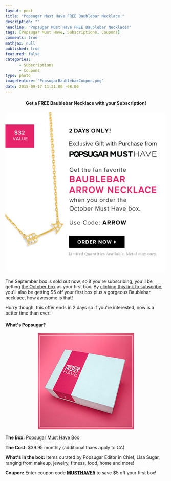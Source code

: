 ```yaml
---
layout: post
title: "Popsugar Must Have FREE Baublebar Necklace!"
description: ""
headline: "Popsugar Must Have FREE Baublebar Necklace!"
tags: [Popsugar Must Have, Subscriptions, Coupons]
comments: true
mathjax: null
published: true
featured: false
categories: 
      - Subscriptions
      - Coupons
type: photo
imagefeature: "PopsugarBaublebarCoupon.png"
date: 2015-09-17 11:21:00 -08:00
---
```

<p></p>

<center><H4>Get a FREE Baublebar Necklace with your Subscription!</H4></center>

<center><a href="http://popsu.gr/vdrb" target="_blank">
<img src="/images/PopsugarBaublebarCoupon.png" border="0" style="border:none;max-width:100%;" alt="FREE Baublebar Necklace with your Popsugar Must Have Subscription" />
</a></center>

<p>The September box is sold out now, so if you're subscribing, you'll be getting <a href="http://popsu.gr/vdrb" target="_blank">the October box</a> as your first box. By <a href="http://popsu.gr/vdrb" target="_blank">clicking this link to subscribe</a>, you'll also be getting $5 off your first box plus a gorgeous Baublebar necklace, how awesome is that!</p>

<p>Hurry though, this offer ends in 2 days so if you're interested, now is a better time than ever!</p>

<H4>What's Popsugar?</H4>
<center><a href="http://popsu.gr/vdrb" target="_blank">
<img src="/images/PopsugarBox.jpg" border="0" style="border:none;max-width:100%;" alt="Popsugar Must Have Subscription" />
</a></center>
<p><b>The Box:</b> <a href="http://popsu.gr/vdrb" target="_blank">Popsugar Must Have Box</a></p>
<p><b>The Cost:</b> $39.95 monthly (additional taxes apply to CA)</p>
<p><b>What's in the box:</b> Items curated by Popsugar Editor in Chief, Lisa Sugar, ranging from makeup, jewelry, fitness, food, home and more!</p>
<p><b>Coupon:</b> Enter coupon code <a href="http://popsu.gr/vdrb" target="_blank"><b>MUSTHAVE5</b></a> to save $5 off your first box!</p>
<br>
